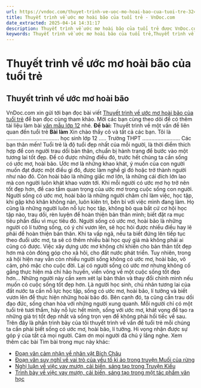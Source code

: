 ```yaml
---
url: https://vndoc.com/thuyet-trinh-ve-uoc-mo-hoai-bao-cua-tuoi-tre-324838
title: Thuyết trình về ước mơ hoài bão của tuổi trẻ - VnDoc.com
date_extracted: 2025-04-14 14:31:17
description: Thuyết trình về ước mơ hoài bão của tuổi trẻ được VnDoc.com sưu tầm và xin gửi tới bạn đọc cùng tham khảo nhé.
keywords: Thuyết trình về ước mơ hoài bão của tuổi trẻ,Thuyết trình về ước mơ hoài bão,Thuyết trình về một vấn đề liên quan đến tuổi trẻ,ngữ văn 12,văn mẫu lớp 12
---
```


# Thuyết trình về ước mơ hoài bão của tuổi trẻ
## Thuyết trình về ước mơ hoài bão
VnDoc.com xin gửi tới bạn đọc bài viết [Thuyết trình về ước mơ hoài bão của tuổi trẻ](<https://vndoc.com/thuyet-trinh-ve-uoc-mo-hoai-bao-cua-tuoi-tre-324838>) để bạn đọc cùng tham khảo. Mời các bạn cùng theo dõi để có thêm tài liệu làm bài [văn mẫu lớp 12](<https://vndoc.com/van-mau-lop12>) nhé.
**Đề bài:** Thuyết trình về một vấn đề liên quan đến tuổi trẻ
**Bài làm**
Xin chào thầy cô và tất cả các bạn. Tôi là …………………………….. học sinh lớp 12 ….. Trường THPT …………………….
Các bạn thân mến\! Tuổi trẻ là độ tuổi đẹp nhất của mỗi người, là thời điểm thích hợp để con người trau dồi bản thân, chuẩn bị hành trang để bước vào một tương lai tốt đẹp.
Để có được những điều đó, trước hết chúng ta cần sống có ước mơ, hoài bão. Ước mơ là những khao khát, ý muốn của con người muốn đạt được một điều gì đó, được làm nghề gì đó hoặc trở thành người như nào đó. Còn hoài bão là những giấc mơ lớn, là những cái đích lớn lao mà con người luôn khát khao vươn tới. Khi mỗi người có ước mơ họ trở nên tốt đẹp hơn, đề cao tầm quan trọng của ước mơ trong cuộc sống con người. Người sống có ước mơ, hoài bão là những người chăm chỉ làm việc, học tập, khi gặp khó khăn không nản, luôn kiên trì, bền bỉ với việc mình đang làm. Họ cũng là những người luôn nỗ lực học tập, không bỏ qua bắt cứ cơ hội học tập nào, trau dồi, rèn luyện để hoàn thiện bản thân mình; biết đặt ra mục tiêu phấn đấu vì mục tiêu đó. Người sống có ước mơ, hoài bão là những người có lí tưởng sống, có ý chí vươn lên, sẽ học hỏi được nhiều điều hay lẽ phải để hoàn thiện bản thân. Khi ta vấp ngã, nếu ta biết đứng lên tiếp tục theo đuổi ước mơ, ta sẽ có thêm nhiều bài học quý giá mà không phải ai cũng có được. Việc xây dựng ước mơ không chỉ khiến cho bản thân tốt đẹp hơn mà còn đóng góp cho xã hôi, cho đất nước phát triển. Tuy nhiên, trong xã hội hiện nay vẫn còn nhiều người sống không có ước mơ, hoài bão, vô cảm, phó mặc cho cuộc đời. Lại có người sống có ước mơ nhưng không cố gắng thực hiện mà chỉ hão huyền, viển vông về một cuộc sống tốt đẹp hơn… Những người này cần xem xét lại bản thân và thay đổi chính mình nếu muốn có cuộc sống tốt đẹp hơn. Là người học sinh, chủ nhân tương lai của đất nước ta cần nỗ lực học tập, sống có ước mơ, hoài bão, lí tưởng và biết vươn lên để thực hiện những hoài bão đó. Bên cạnh đó, ta cũng cần trau dồi đạo đức, sống chan hòa với những người xung quanh.
Mỗi người chỉ có một tuổi trẻ tươi thắm, hãy nỗ lực hết mình, sống với ước mơ, khát vọng để tạo ra những giá trị tốt đẹp nhất và sống trọn vẹn để không phải hối tiếc về sau.
Trên đây là phần trình bày của tôi thuyết trình về vấn đề tuổi trẻ mỗi chúng ta cần phải biết sống có ước mơ, hoài bão, lí tưởng. Hi vọng nhận được sự góp ý của tất cả mọi người. Cảm ơn mọi người đã chú ý lắng nghe.
Xem thêm các bài Tìm bài trong mục này khác:
  * [Đoạn văn cảm nhận về nhân vật Bích Châu](</doan-van-cam-nhan-ve-nhan-vat-bich-chau-324840>)
  * [Đoạn văn suy nghĩ về vai trò của yếu tố kì ảo trong truyện Muối của rừng](</doan-van-suy-nghi-ve-vai-tro-cua-yeu-to-ki-ao-trong-truyen-muoi-cua-rung-324905>)
  * [Nghị luận về việc vay mượn, cải biến, sáng tạo trong Truyện Kiều](</nghi-luan-ve-viec-vay-muon-cai-bien-sang-tao-trong-truyen-kieu-324916>)
  * [Trình bày về việc vay mượn, cải biến, sáng tạo trong một tác phẩm văn học](</trinh-bay-ve-viec-vay-muon-cai-bien-sang-tao-trong-mot-tac-pham-van-hoc-324920>)


